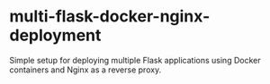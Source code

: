 # multi-flask-docker-nginx-deployment
Simple setup for deploying multiple Flask applications using Docker containers and Nginx as a reverse proxy.
